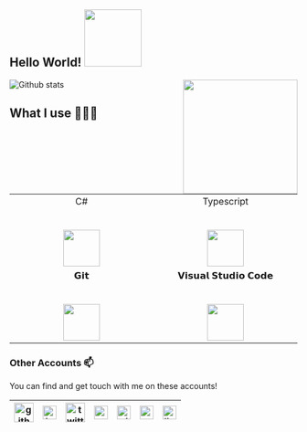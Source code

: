 ## Hello World! <img src="https://media.giphy.com/media/xT9IgG50Fb7Mi0prBC/giphy.gif" width="100px">

<!--
**Doff3n/Doff3n** is a ✨ _special_ ✨ repository because its `README.md` (this file) appears on your GitHub profile.

Here are some ideas to get you started:

- 🔭 I’m currently working on ...
- 🌱 I’m currently learning ...
- 👯 I’m looking to collaborate on ...
- 🤔 I’m looking for help with ...
- 💬 Ask me about ...
- 📫 How to reach me: ...
- 😄 Pronouns: ...
- ⚡ Fun fact: ...
-->

<img align='right' src='https://octodex.github.com/images/spidertocat.png' width='200"'>

![Github stats](https://github-readme-stats.vercel.app/api?username=Doff3n&show_icons=true&hide_border=true)

## What I use 👨🏻‍💻

<table>
  <tbody>
    <tr valign="top">
      <td width="25%" align="center">
        <span>C#</span><br><br><br>
        <img height="64px" src="https://cdn.svgporn.com/logos/c-sharp.svg">
      </td>
      <td width="25%" align="center">
        <span>Typescript</span><br><br><br>
        <img height="64px" src="https://cdn.svgporn.com/logos/typescript.svg">
      </td>
    </tr>
    <tr valign="top">
      <td width="25%" align="center">
        <span>𝗚𝗶𝘁</span><br><br><br>
        <img height="64px" src="https://cdn.svgporn.com/logos/git-icon.svg">
      </td>
      <td width="25%" align="center">
        <span>𝗩𝗶𝘀𝘂𝗮𝗹 𝗦𝘁𝘂𝗱𝗶𝗼 𝗖𝗼𝗱𝗲</span><br><br><br>
        <img height="64px" src="https://cdn.svgporn.com/logos/visual-studio-code.svg">
      </td>
    </tr>
  </tbody>
</table>

### Other Accounts 📫

You can find and get touch with me on these accounts!

| [<img src="https://cdn.svgporn.com/logos/github-icon.svg" alt="github logo" width="34">](https://github.com/Doff3n) | [<img src="https://cdn.svgporn.com/logos/instagram-icon.svg" alt="instagram logo" width="24">](https://www.instagram.com/kristoffagram/) | [<img src="https://cdn.svgporn.com/logos/twitter.svg" alt="twitter logo" width="34">](https://twitter.com/Doff3n) | [<img src="https://cdn.svgporn.com/logos/stackoverflow-icon.svg" alt="stack logo" width="24">](https://stackoverflow.com/users/1304590/doff3n) | [<img src="https://cdn.svgporn.com/logos/gitlab.svg" alt="gitlab logo" width="24">](https://gitlab.com/keckhoff) | [<img src="https://cdn.svgporn.com/logos/reddit-icon.svg" alt="reddit logo" width="24">](https://www.reddit.com/user/Doff3n) | [<img src="https://cdn.svgporn.com/logos/linkedin.svg" alt="linkedin logo" width="24">](https://www.linkedin.com/in/kristoffer-rene-e-21609613/)
|---|---|---|---|---|---|------|

